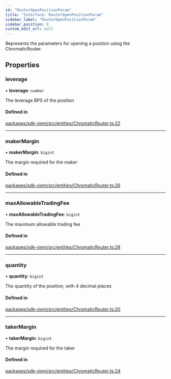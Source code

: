 ```yaml
---
id: "RouterOpenPositionParam"
title: "Interface: RouterOpenPositionParam"
sidebar_label: "RouterOpenPositionParam"
sidebar_position: 0
custom_edit_url: null
---
```


Represents the parameters for opening a position using the ChromaticRouter.

## Properties

### leverage

• **leverage**: `number`

The leverage BPS of the position

#### Defined in

[packages/sdk-viem/src/entities/ChromaticRouter.ts:22](https://github.com/chromatic-protocol/sdk/blob/fd80bcd/packages/sdk-viem/src/entities/ChromaticRouter.ts#L22)

___

### makerMargin

• **makerMargin**: `bigint`

The margin required for the maker

#### Defined in

[packages/sdk-viem/src/entities/ChromaticRouter.ts:26](https://github.com/chromatic-protocol/sdk/blob/fd80bcd/packages/sdk-viem/src/entities/ChromaticRouter.ts#L26)

___

### maxAllowableTradingFee

• **maxAllowableTradingFee**: `bigint`

The maximum allowable trading fee

#### Defined in

[packages/sdk-viem/src/entities/ChromaticRouter.ts:28](https://github.com/chromatic-protocol/sdk/blob/fd80bcd/packages/sdk-viem/src/entities/ChromaticRouter.ts#L28)

___

### quantity

• **quantity**: `bigint`

The quantity of the position, with 4 decimal places

#### Defined in

[packages/sdk-viem/src/entities/ChromaticRouter.ts:20](https://github.com/chromatic-protocol/sdk/blob/fd80bcd/packages/sdk-viem/src/entities/ChromaticRouter.ts#L20)

___

### takerMargin

• **takerMargin**: `bigint`

The margin required for the taker

#### Defined in

[packages/sdk-viem/src/entities/ChromaticRouter.ts:24](https://github.com/chromatic-protocol/sdk/blob/fd80bcd/packages/sdk-viem/src/entities/ChromaticRouter.ts#L24)
